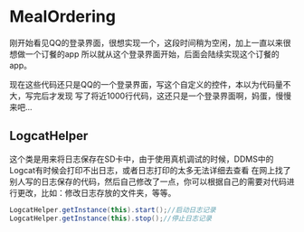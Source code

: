 MealOrdering
============

刚开始看见QQ的登录界面，很想实现一个，这段时间稍为空闲，加上一直以来很想做一个订餐的app
所以就从这个登录界面开始，后面会陆续实现这个订餐的app。

现在这些代码还只是QQ的一个登录界面，写这个自定义的控件，本以为代码量不大，写完后才发现
写了将近1000行代码，这还只是一个登录界面啊，妈蛋，慢慢来吧...

LogcatHelper
------------

这个类是用来将日志保存在SD卡中，由于使用真机调试的时候，DDMS中的Logcat有时候会打印不出日志，或者日志打印的太多无法详细去查看
在网上找了别人写的日志保存的代码，然后自己修改了一点，你可以根据自己的需要对代码进行更改，比如：修改日志存放的文件夹，等等。

```Java
LogcatHelper.getInstance(this).start();//启动日志记录
LogcatHelper.getInstance(this).stop();//停止日志记录
```
 